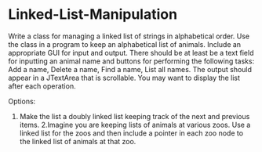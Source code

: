 # Linked-List-Manipulation
 Write a class for managing a linked list of strings in alphabetical order.  Use the class in a program to keep an alphabetical list of animals.  Include an appropriate GUI for input and output.  There should be at least be a text field for inputting an animal name and buttons for performing the following tasks:  Add a name, Delete a name, Find a name, List all names.  The output should appear in a JTextArea that is scrollable. You may want to display the list after each operation. 
 
Options:   
1. Make the list a doubly linked list keeping track of the next and previous items. 
2.Imagine you are keeping lists of animals at various zoos.  Use a linked list for the zoos and then include a pointer in each zoo node to the linked list of animals at that zoo.
